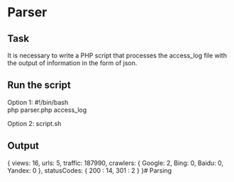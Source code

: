 # Parser  #

## **Task**
It is necessary to write a PHP script that processes the access_log file with the output of information in the form of json.

## **Run the script**
Option 1: #!/bin/bash  
php parser.php access_log

Option 2: script.sh


## **Output**
{
  views: 16,
  urls: 5,
  traffic: 187990,
  crawlers: {
      Google: 2,
      Bing: 0,
      Baidu: 0,
      Yandex: 0
  },
  statusCodes: {
      200 : 14,
      301 : 2
  }
}# Parsing
